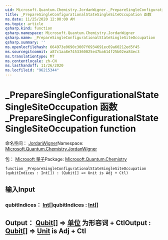 ```yaml
---
uid: Microsoft.Quantum.Chemistry.JordanWigner._PrepareSingleConfigurationalStateSingleSiteOccupation
title: _PrepareSingleConfigurationalStateSingleSiteOccupation 函数
ms.date: 11/25/2020 12:00:00 AM
ms.topic: article
qsharp.kind: function
qsharp.namespace: Microsoft.Quantum.Chemistry.JordanWigner
qsharp.name: _PrepareSingleConfigurationalStateSingleSiteOccupation
qsharp.summary: ''
ms.openlocfilehash: 664973e0690c3007f6934691ec69a60212ed5f45
ms.sourcegitcommit: a87c1aa8e7453360025e47ba614f25b02ea84ec3
ms.translationtype: MT
ms.contentlocale: zh-CN
ms.lasthandoff: 11/26/2020
ms.locfileid: "96215344"
---
```

# <a name="_preparesingleconfigurationalstatesinglesiteoccupation-function"></a><span data-ttu-id="70ef7-102">_PrepareSingleConfigurationalStateSingleSiteOccupation 函数</span><span class="sxs-lookup"><span data-stu-id="70ef7-102">_PrepareSingleConfigurationalStateSingleSiteOccupation function</span></span>

<span data-ttu-id="70ef7-103">命名空间： [JordanWigner](xref:Microsoft.Quantum.Chemistry.JordanWigner)</span><span class="sxs-lookup"><span data-stu-id="70ef7-103">Namespace: [Microsoft.Quantum.Chemistry.JordanWigner](xref:Microsoft.Quantum.Chemistry.JordanWigner)</span></span>

<span data-ttu-id="70ef7-104">包： [Microsoft 量子](https://nuget.org/packages/Microsoft.Quantum.Chemistry)</span><span class="sxs-lookup"><span data-stu-id="70ef7-104">Package: [Microsoft.Quantum.Chemistry](https://nuget.org/packages/Microsoft.Quantum.Chemistry)</span></span>




```qsharp
function _PrepareSingleConfigurationalStateSingleSiteOccupation (qubitIndices : Int[]) : (Qubit[] => Unit is Adj + Ctl)
```


## <a name="input"></a><span data-ttu-id="70ef7-105">输入</span><span class="sxs-lookup"><span data-stu-id="70ef7-105">Input</span></span>

### <a name="qubitindices--int"></a><span data-ttu-id="70ef7-106">qubitIndices： [Int](xref:microsoft.quantum.lang-ref.int)[]</span><span class="sxs-lookup"><span data-stu-id="70ef7-106">qubitIndices : [Int](xref:microsoft.quantum.lang-ref.int)[]</span></span>





## <a name="output--qubit--unit--is-adj--ctl"></a><span data-ttu-id="70ef7-107">Output： [Qubit](xref:microsoft.quantum.lang-ref.qubit)[] => [单位](xref:microsoft.quantum.lang-ref.unit)  为形容词 + Ctl</span><span class="sxs-lookup"><span data-stu-id="70ef7-107">Output : [Qubit](xref:microsoft.quantum.lang-ref.qubit)[] => [Unit](xref:microsoft.quantum.lang-ref.unit)  is Adj + Ctl</span></span>


